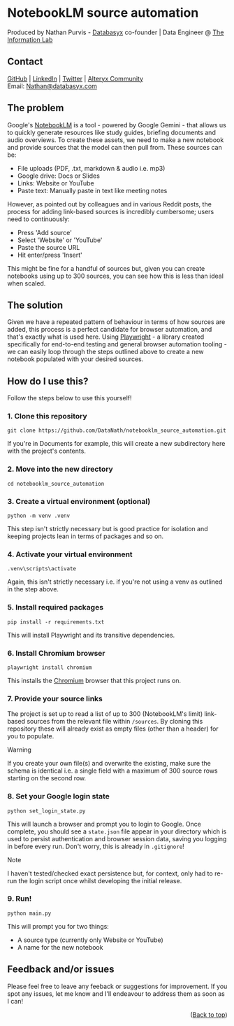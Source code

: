 <h1>NotebookLM source automation</h1>
<a id="readme-top"></a>

Produced by Nathan Purvis - [Databasyx](https://www.databasyx.com/) co-founder | Data Engineer @ [The Information Lab](https://www.theinformationlab.co.uk/)

<h2>Contact</h2>

[GitHub](https://github.com/DataNath) | [LinkedIn](https://www.linkedin.com/in/nathan-purvis/) | [Twitter](https://x.com/DataNath) | [Alteryx Community](https://community.alteryx.com/t5/user/viewprofilepage/user-id/307299)  
Email: Nathan@databasyx.com

<h2>The problem</h2>

Google's [NotebookLM](https://notebooklm.google.com/) is a tool - powered by Google Gemini - that allows us to quickly generate resources like study guides, briefing documents and audio overviews. To create these assets, we need to make a new notebook and provide sources that the model can then pull from. These sources can be:

- File uploads (PDF, .txt, markdown & audio i.e. mp3)
- Google drive: Docs or Slides
- Links: Website or YouTube
- Paste text: Manually paste in text like meeting notes

However, as pointed out by colleagues and in various Reddit posts, the process for adding link-based sources is incredibly cumbersome; users need to continuously:

- Press 'Add source'
- Select 'Website' or 'YouTube'
- Paste the source URL
- Hit enter/press 'Insert'

This might be fine for a handful of sources but, given you can create notebooks using up to 300 sources, you can see how this is less than ideal when scaled.

<h2>The solution</h2>

Given we have a repeated pattern of behaviour in terms of how sources are added, this process is a perfect candidate for browser automation, and that's exactly what is used here. Using [Playwright](https://playwright.dev/python/) - a library created specifically for end-to-end testing and general browser automation tooling - we can easily loop through the steps outlined above to create a new notebook populated with your desired sources.

<h2>How do I use this?</h2>

Follow the steps below to use this yourself!

<h3>1. Clone this repository</h3>

```
git clone https://github.com/DataNath/notebooklm_source_automation.git
```

If you're in Documents for example, this will create a new subdirectory here with the project's contents.

<h3>2. Move into the new directory</h3>

```
cd notebooklm_source_automation
```

<h3>3. Create a virtual environment (optional)</h3>

```
python -m venv .venv
```

This step isn't strictly necessary but is good practice for isolation and keeping projects lean in terms of packages and so on.

<h3>4. Activate your virtual environment</h3>

```
.venv\scripts\activate
```

Again, this isn't strictly necessary i.e. if you're not using a venv as outlined in the step above.

<h3>5. Install required packages</h3>

```
pip install -r requirements.txt
```

This will install Playwright and its transitive dependencies.

<h3>6. Install Chromium browser</h3>

```
playwright install chromium
```

This installs the [Chromium](https://www.chromium.org/Home/) browser that this project runs on.

<h3>7. Provide your source links</h3>

The project is set up to read a list of up to 300 (NotebookLM's limit) link-based sources from the relevant file within `/sources`. By cloning this repository these will already exist as empty files (other than a header) for you to populate.

>[!WARNING]
>If you create your own file(s) and overwrite the existing, make sure the schema is identical i.e. a single field with a maximum of 300 source rows starting on the second row.

<h3>8. Set your Google login state</h3>

```
python set_login_state.py
```

This will launch a browser and prompt you to login to Google. Once complete, you should see a `state.json` file appear in your directory which is used to persist authentication and browser session data, saving you logging in before every run. Don't worry, this is already in `.gitignore`!

>[!NOTE]
>I haven't tested/checked exact persistence but, for context, only had to re-run the login script once whilst developing the initial release.

<h3>9. Run!</h3>

```
python main.py
```

This will prompt you for two things:

- A source type (currently only Website or YouTube)
- A name for the new notebook

<h2>Feedback and/or issues</h2>

Please feel free to leave any feeback or suggestions for improvement. If you spot any issues, let me know and I'll endeavour to address them as soon as I can!

<p align="right">(<a href="#readme-top">Back to top</a>)</p>